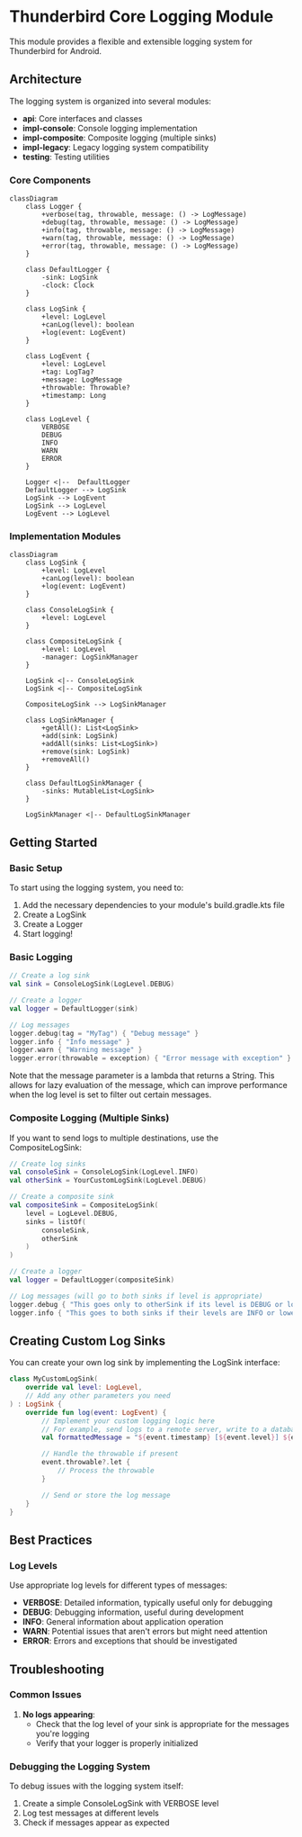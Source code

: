 # Thunderbird Core Logging Module

This module provides a flexible and extensible logging system for Thunderbird for Android.

## Architecture

The logging system is organized into several modules:

- **api**: Core interfaces and classes
- **impl-console**: Console logging implementation
- **impl-composite**: Composite logging (multiple sinks)
- **impl-legacy**: Legacy logging system compatibility
- **testing**: Testing utilities

### Core Components

```mermaid
classDiagram
    class Logger {
        +verbose(tag, throwable, message: () -> LogMessage)
        +debug(tag, throwable, message: () -> LogMessage)
        +info(tag, throwable, message: () -> LogMessage)
        +warn(tag, throwable, message: () -> LogMessage)
        +error(tag, throwable, message: () -> LogMessage)
    }

    class DefaultLogger {
        -sink: LogSink
        -clock: Clock
    }

    class LogSink {
        +level: LogLevel
        +canLog(level): boolean
        +log(event: LogEvent)
    }

    class LogEvent {
        +level: LogLevel
        +tag: LogTag?
        +message: LogMessage
        +throwable: Throwable?
        +timestamp: Long
    }

    class LogLevel {
        VERBOSE
        DEBUG
        INFO
        WARN
        ERROR
    }

    Logger <|--  DefaultLogger
    DefaultLogger --> LogSink
    LogSink --> LogEvent
    LogSink --> LogLevel
    LogEvent --> LogLevel
```

### Implementation Modules

```mermaid
classDiagram
    class LogSink {
        +level: LogLevel
        +canLog(level): boolean
        +log(event: LogEvent)
    }

    class ConsoleLogSink {
        +level: LogLevel
    }

    class CompositeLogSink {
        +level: LogLevel
        -manager: LogSinkManager
    }

    LogSink <|-- ConsoleLogSink
    LogSink <|-- CompositeLogSink

    CompositeLogSink --> LogSinkManager

    class LogSinkManager {
        +getAll(): List<LogSink>
        +add(sink: LogSink)
        +addAll(sinks: List<LogSink>)
        +remove(sink: LogSink)
        +removeAll()
    }

    class DefaultLogSinkManager {
        -sinks: MutableList<LogSink>
    }

    LogSinkManager <|-- DefaultLogSinkManager
```

## Getting Started

### Basic Setup

To start using the logging system, you need to:

1. Add the necessary dependencies to your module's build.gradle.kts file
2. Create a LogSink
3. Create a Logger
4. Start logging!

### Basic Logging

```kotlin
// Create a log sink
val sink = ConsoleLogSink(LogLevel.DEBUG)

// Create a logger
val logger = DefaultLogger(sink)

// Log messages
logger.debug(tag = "MyTag") { "Debug message" }
logger.info { "Info message" }
logger.warn { "Warning message" }
logger.error(throwable = exception) { "Error message with exception" }
```

Note that the message parameter is a lambda that returns a String. This allows for lazy evaluation of the message, which can improve performance when the log level is set to filter out certain messages.

### Composite Logging (Multiple Sinks)

If you want to send logs to multiple destinations, use the CompositeLogSink:

```kotlin
// Create log sinks
val consoleSink = ConsoleLogSink(LogLevel.INFO)
val otherSink = YourCustomLogSink(LogLevel.DEBUG)

// Create a composite sink
val compositeSink = CompositeLogSink(
    level = LogLevel.DEBUG,
    sinks = listOf(
        consoleSink,
        otherSink
    )
)

// Create a logger
val logger = DefaultLogger(compositeSink)

// Log messages (will go to both sinks if level is appropriate)
logger.debug { "This goes only to otherSink if its level is DEBUG or lower" }
logger.info { "This goes to both sinks if their levels are INFO or lower" }
```

## Creating Custom Log Sinks

You can create your own log sink by implementing the LogSink interface:

```kotlin
class MyCustomLogSink(
    override val level: LogLevel,
    // Add any other parameters you need
) : LogSink {
    override fun log(event: LogEvent) {
        // Implement your custom logging logic here
        // For example, send logs to a remote server, write to a database, etc.
        val formattedMessage = "${event.timestamp} [${event.level}] ${event.tag ?: ""}: ${event.message}"

        // Handle the throwable if present
        event.throwable?.let {
            // Process the throwable
        }

        // Send or store the log message
    }
}
```

## Best Practices

### Log Levels

Use appropriate log levels for different types of messages:

- **VERBOSE**: Detailed information, typically useful only for debugging
- **DEBUG**: Debugging information, useful during development
- **INFO**: General information about application operation
- **WARN**: Potential issues that aren't errors but might need attention
- **ERROR**: Errors and exceptions that should be investigated

## Troubleshooting

### Common Issues

1. **No logs appearing**:
   - Check that the log level of your sink is appropriate for the messages you're logging
   - Verify that your logger is properly initialized

### Debugging the Logging System

To debug issues with the logging system itself:

1. Create a simple ConsoleLogSink with VERBOSE level
2. Log test messages at different levels
3. Check if messages appear as expected
